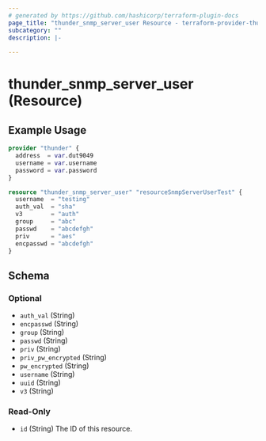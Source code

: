 ```yaml
---
# generated by https://github.com/hashicorp/terraform-plugin-docs
page_title: "thunder_snmp_server_user Resource - terraform-provider-thunder"
subcategory: ""
description: |-
  
---
```


# thunder_snmp_server_user (Resource)



## Example Usage

```terraform
provider "thunder" {
  address  = var.dut9049
  username = var.username
  password = var.password
}

resource "thunder_snmp_server_user" "resourceSnmpServerUserTest" {
  username  = "testing"
  auth_val  = "sha"
  v3        = "auth"
  group     = "abc"
  passwd    = "abcdefgh"
  priv      = "aes"
  encpasswd = "abcdefgh"
}
```

<!-- schema generated by tfplugindocs -->
## Schema

### Optional

- `auth_val` (String)
- `encpasswd` (String)
- `group` (String)
- `passwd` (String)
- `priv` (String)
- `priv_pw_encrypted` (String)
- `pw_encrypted` (String)
- `username` (String)
- `uuid` (String)
- `v3` (String)

### Read-Only

- `id` (String) The ID of this resource.


